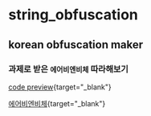 # string_obfuscation

## korean obfuscation maker

### 과제로 받은 `에어비엔비체` 따라해보기


[code preview](https://codepen.io/jjkeb/pen/rNzEdBy){target="_blank"}

[에어비엔비체](https://airbnbfy.hanmesoft.com){target="_blank"}
